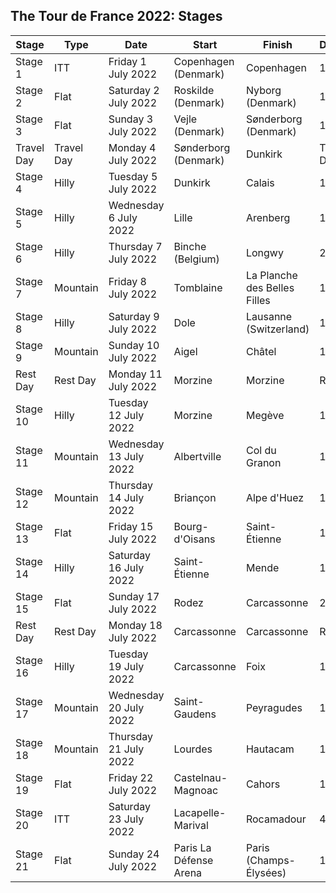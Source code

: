 ## The Tour de France 2022: Stages
| Stage | Type | Date | Start | Finish | Distance |
| --- | --- | --- | --- | --- | --- |
| Stage 1 | ITT | Friday 1 July 2022 | Copenhagen (Denmark) | Copenhagen | 13km |
| Stage 2 | Flat | Saturday 2 July 2022 | Roskilde (Denmark) | Nyborg (Denmark) | 199km |
| Stage 3 | Flat | Sunday 3 July 2022 | Vejle (Denmark) | Sønderborg (Denmark) | 182km |
| Travel Day | Travel Day | Monday 4 July 2022 | Sønderborg (Denmark) | Dunkirk | Travel Day |
| Stage 4 | Hilly | Tuesday 5 July 2022 | Dunkirk | Calais | 172km |
| Stage 5 | Hilly | Wednesday 6 July 2022 | Lille | Arenberg | 155km |
| Stage 6 | Hilly | Thursday 7 July 2022 | Binche (Belgium) | Longwy | 220km |
| Stage 7 | Mountain | Friday 8 July 2022 | Tomblaine | La Planche des Belles Filles | 176km |
| Stage 8 | Hilly | Saturday 9 July 2022 | Dole | Lausanne (Switzerland) | 184km |
| Stage 9 | Mountain | Sunday 10 July 2022 | Aigel | Châtel | 183km |
| Rest Day | Rest Day | Monday 11 July 2022 | Morzine | Morzine | Rest Day |
| Stage 10 | Hilly | Tuesday 12 July 2022 | Morzine | Megève | 148km |
| Stage 11 | Mountain | Wednesday 13 July 2022 | Albertville | Col du Granon | 149km |
| Stage 12 | Mountain | Thursday 14 July 2022 | Briançon | Alpe d'Huez | 148km |
| Stage 13 | Flat | Friday 15 July 2022 | Bourg-d'Oisans | Saint-Étienne | 193km |
| Stage 14 | Hilly | Saturday 16 July 2022 | Saint-Étienne | Mende | 195km |
| Stage 15 | Flat | Sunday 17 July 2022 | Rodez | Carcassonne | 200km |
| Rest Day | Rest Day | Monday 18 July 2022 | Carcassonne | Carcassonne | Rest Day |
| Stage 16 | Hilly | Tuesday 19 July 2022 | Carcassonne | Foix | 179km |
| Stage 17 | Mountain | Wednesday 20 July 2022 | Saint-Gaudens | Peyragudes | 130km |
| Stage 18 | Mountain | Thursday 21 July 2022 | Lourdes | Hautacam | 143km |
| Stage 19 | Flat | Friday 22 July 2022 | Castelnau-Magnoac | Cahors | 189km |
| Stage 20 | ITT | Saturday 23 July 2022 | Lacapelle-Marival | Rocamadour | 40km |
| Stage 21 | Flat | Sunday 24 July 2022 | Paris La Défense Arena | Paris (Champs-Élysées) | 112km |


